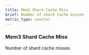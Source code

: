 ```yaml
---
title: Mem3 Shard Cache Miss
brief: Number of shard cache misses
metric_type: counter
---
```

### Mem3 Shard Cache Miss

Number of shard cache misses